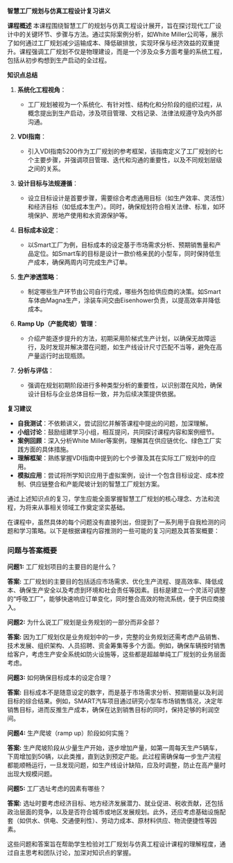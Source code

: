 **智慧工厂规划与仿真工程设计复习讲义**

**课程概述**
本课程围绕智慧工厂的规划与仿真工程设计展开，旨在探讨现代工厂设计中的关键环节、步骤与方法。通过实际案例分析，如White Miller公司等，展示了如何通过工厂规划减少运输成本、降低碳排放，实现环保与经济效益的双重提升。课程强调工厂规划不仅是物理建设，而是一个涉及众多方面考量的系统工程，包括从初步构想到生产启动的全过程。

**知识点总结**

1. **系统化工程视角**：
   
   - 工厂规划被视为一个系统化、有针对性、结构化和分阶段的组织过程，从概念提出到生产启动，涉及项目管理、文档记录、法律法规遵守及内外部沟通。

2. **VDI指南**：
   
   - 引入VDI指南5200作为工厂规划的参考框架，该指南定义了工厂规划的七个主要步骤，并强调项目管理、迭代和沟通的重要性，以及不同规划层级之间的关系。

3. **设计目标与法规遵循**：
   
   - 设立目标设计是首要步骤，需要综合考虑通用目标（如生产效率、灵活性）和经济目标（如低成本生产）。同时，确保规划符合相关法律、标准，如环境保护、房地产使用和水资源保护等。

4. **目标成本设定**：
   
   - 以Smart工厂为例，目标成本的设定基于市场需求分析、预期销售量和产品定位。如Smart车的目标是设计一款价格亲民的小型车，同时保持低生产成本，确保两周内可完成生产订单。

5. **生产渗透策略**：
   
   - 制定哪些生产环节由公司自行完成，哪些外包给供应商的决策。如Smart车体由Magna生产，涂装车间交由Eisenhower负责，以提高效率并降低成本。

6. **Ramp Up（产能爬坡）管理**：
   
   - 介绍产能逐步提升的方法，初期采用阶梯式生产计划，以确保无故障运行，及时发现并解决潜在问题，如生产线设计尺寸匹配不当等，避免在高产量运行时出现瓶颈。

7. **分析与评估**：
   
   - 强调在规划初期阶段进行多种类型分析的重要性，以识别潜在风险，确保设计目标与企业总体目标一致，并为后续决策提供依据。

**复习建议**

- **自我测试**：不依赖讲义，尝试回忆并解答课程中提出的问题，加深理解。
- **小组讨论**：鼓励组建学习小组，相互提问，共同探讨课程内容和案例细节。
- **案例回顾**：深入分析White Miller等案例，理解其在供应链优化、绿色工厂实践方面的具体措施。
- **理解框架**：熟练掌握VDI指南中提到的七个步骤及其在实际工厂规划中的应用。
- **模拟应用**：尝试将所学知识应用于虚拟案例，设计一个包含目标设定、成本控制、供应链整合和产能爬坡计划的智慧工厂规划方案。

通过上述知识点的复习，学生应能全面掌握智慧工厂规划的核心理念、方法和流程，为将来从事相关领域工作奠定坚实基础。

在课程中，虽然具体的每个问题没有直接列出，但提到了一系列用于自我检测的问题和学习策略。以下是根据课程内容推测的一些可能的复习问题及其答案概要：

### 问题与答案概要

**问题1:** 工厂规划项目的主要目的是什么？

**答案:** 工厂规划的主要目的包括适应市场需求、优化生产流程、提高效率、降低成本、确保生产安全以及考虑到环境和社会责任等因素。目标是建立一个灵活可调整的“呼吸工厂”，能够快速响应订单变化，同时整合高效的物流系统，便于供应商接入。

**问题2:** 为什么说工厂规划是业务规划的一部分而非全部？

**答案:** 因为工厂规划仅是业务规划中的一步，完整的业务规划还需考虑产品销售、技术发展、组织架构、人员招聘、资金筹集等多个方面。例如，确保车辆按时销售给客户，考虑生产安全系统如防火设施等，这些都是超越单纯工厂规划的业务层面考虑。

**问题3:** 如何确保目标成本的设定合理？

**答案:** 目标成本不是随意设定的数字，而是基于市场需求分析、预期销量以及利润目标的综合结果。例如，SMART汽车项目通过研究小型车市场销售情况，决定年销售目标，进而反推生产成本，确保在达到销售目标的同时，保持足够的利润空间。

**问题4:** 生产爬坡（ramp up）阶段如何实施？

**答案:** 生产爬坡阶段从少量生产开始，逐步增加产量，如第一周每天生产5辆车，下周增加到50辆，以此类推，直到达到预定产能。此过程需确保每一步生产流程都能顺畅运行，一旦发现问题，如生产线设计缺陷，应及时调整，防止在高产量时出现大规模问题。

**问题5:** 工厂选址考虑的因素有哪些？

**答案:** 选址时要考虑经济目标、地方经济发展潜力、就业促进、税收贡献，还包括政治层面的竞争，以及是否符合城市或地区发展规划。此外，还应考虑基础设施配套（如供水、供电、交通便利性）、劳动力成本、原材料供应、物流便捷性等因素。

这些问题和答案旨在帮助学生检验对工厂规划与仿真工程设计课程的理解程度，通过自主思考和团队讨论，加深对知识点的掌握。
